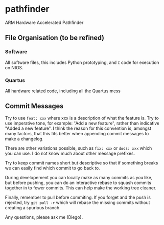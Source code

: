 # pathfinder
ARM Hardware Accelerated Pathfinder

## File Organisation (to be refined)

### Software

All software files, this includes Python prototyping, and `C` code for execution on NIOS.

### Quartus

All hardware related code, including all the Quartus mess

## Commit Messages

Try to use `feat: xxx` where xxx is a description of what the feature is. Try to use imperative tone, for example: "Add a new feature", rather than indicative "Added a new feature". I think the reason for this convention is, amongst many factors, that this fits better when appending commit messages to make a changelog.

There are other variations possible, such as `fix: xxx` or `docs: xxx` which you can use. I do not know much about other message prefixes.

Try to keep commit names short but descriptive so that if something breaks we can easily find which commit to go back to.

During developement you can locally make as many commits as you like, but before pushing, you can do an interactive rebase to squash commits together in to fewer commits. This can help make the working tree cleaner.

Finally, remember to pull before commiting. If you forget and the push is rejected, try `git pull -r` which will rebase the missing commits without creating a spurious branch.

Any questions, please ask me (Diego).
